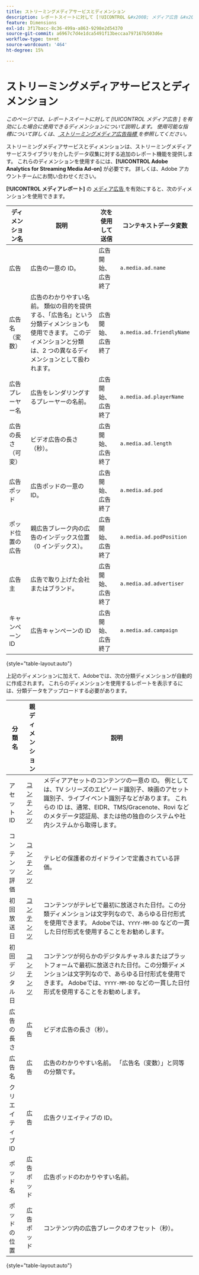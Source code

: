 ```yaml
---
title: ストリーミングメディアサービスとディメンション
description: レポートスイートに対して [!UICONTROL &#x200B; メディア広告 &#x200B;] を有効にした場合に使用可能なディメンション。
feature: Dimensions
exl-id: 3f17bacc-8c36-499a-a863-9298e2d54370
source-git-commit: a6967c7d4e1dca5491f13beccaa797167b503d6e
workflow-type: tm+mt
source-wordcount: '464'
ht-degree: 15%

---
```


# ストリーミングメディアサービスとディメンション

*このページでは、レポートスイートに対して [!UICONTROL &#x200B; メディア広告 &#x200B;] を有効にした場合に使用できるディメンションについて説明します。 使用可能な指標について詳しくは、[ ストリーミングメディア広告指標 ](../metrics/sm-ads.md) を参照してください。*

ストリーミングメディアサービスとディメンションは、ストリーミングメディアサービスライブラリを介したデータ収集に対する追加のレポート機能を提供します。 これらのディメンションを使用するには、**[!UICONTROL Adobe Analytics for Streaming Media Ad-on]** が必要です。 詳しくは、Adobe アカウントチームにお問い合わせください。

**[!UICONTROL メディアレポート]** の [ メディア広告 ](/help/admin/tools/manage-rs/edit-settings/media-management.md) を有効にすると、次のディメンションを使用できます。

| ディメンション名 | 説明 | 次を使用して送信 | コンテキストデータ変数 |
| --- | --- | --- | --- |
| 広告 | 広告の一意の ID。 | 広告開始、広告終了 | `a.media.ad.name` |
| 広告名（変数） | 広告のわかりやすい名前。 類似の目的を提供する、「広告名」という分類ディメンションも使用できます。 このディメンションと分類は、2 つの異なるディメンションとして扱われます。 | 広告開始、広告終了 | `a.media.ad.friendlyName` |
| 広告プレーヤー名 | 広告をレンダリングするプレーヤーの名前。 | 広告開始、広告終了 | `a.media.ad.playerName` |
| 広告の長さ（可変） | ビデオ広告の長さ（秒）。 | 広告開始、広告終了 | `a.media.ad.length` |
| 広告ポッド | 広告ポッドの一意の ID。 | 広告開始、広告終了 | `a.media.ad.pod` |
| ポッド位置の広告 | 親広告ブレーク内の広告のインデックス位置（0 インデックス）。 | 広告開始、広告終了 | `a.media.ad.podPosition` |
| 広告主 | 広告で取り上げた会社またはブランド。 | 広告開始、広告終了 | `a.media.ad.advertiser` |
| キャンペーン ID | 広告キャンペーンの ID | 広告開始、広告終了 | `a.media.ad.campaign` |

{style="table-layout:auto"}

上記のディメンションに加えて、Adobeでは、次の分類ディメンションが自動的に作成されます。 これらのディメンションを使用するレポートを表示するには、分類データをアップロードする必要があります。

| 分類名 | 親ディメンション | 説明 |
| --- | --- | --- |
| アセット ID | [コンテンツ](sm-core.md) | メディアアセットのコンテンツの一意の ID。 例としては、TV シリーズのエピソード識別子、映画のアセット識別子、ライブイベント識別子などがあります。 これらの ID は、通常、EIDR、TMS/Gracenote、Rovi などのメタデータ認証局、または他の独自のシステムや社内システムから取得します。 |
| コンテンツ評価 | [コンテンツ](sm-core.md) | テレビの保護者のガイドラインで定義されている評価。 |
| 初回放送日 | [コンテンツ](sm-core.md) | コンテンツがテレビで最初に放送された日付。この分類ディメンションは文字列なので、あらゆる日付形式を使用できます。 Adobeでは、`YYYY-MM-DD` などの一貫した日付形式を使用することをお勧めします。 |
| 初回デジタル日 | [コンテンツ](sm-core.md) | コンテンツが何らかのデジタルチャネルまたはプラットフォームで最初に放送された日付。この分類ディメンションは文字列なので、あらゆる日付形式を使用できます。 Adobeでは、`YYYY-MM-DD` などの一貫した日付形式を使用することをお勧めします。 |
| 広告の長さ | 広告 | ビデオ広告の長さ（秒）。 |
| 広告名 | 広告 | 広告のわかりやすい名前。 「広告名（変数）」と同等の分類です。 |
| クリエイティブ ID | 広告 | 広告クリエイティブの ID。 |
| ポッド名 | 広告ポッド | 広告ポッドのわかりやすい名前。 |
| ポッドの位置 | 広告ポッド | コンテンツ内の広告ブレークのオフセット（秒）。 |

{style="table-layout:auto"}
